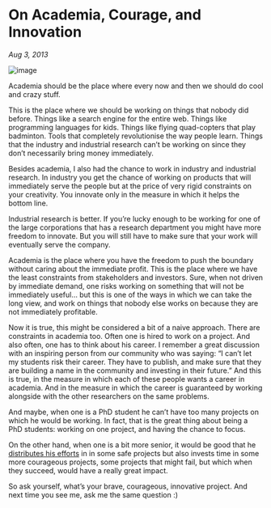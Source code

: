 # On Academia, Courage, and Innovation

*Aug 3, 2013*

![image](https://64.media.tumblr.com/9e5322e5bc2e8b7004e7d46aa84b778f/027ef18bee24359b-6a/s500x750/ca44083fd5b8a8e3f65386e5e5f4b04282b2b8d1.png)


Academia should be the place where every now and then we should do cool and crazy stuff. 

This is the place where we should be working on things that nobody did before. Things like a search engine for the entire web. Things like programming languages for kids. Things like flying quad-copters that play badminton. Tools that completely revolutionise the way people learn. Things that the industry and industrial research can’t be working on since they don’t necessarily bring money immediately. 

Besides academia, I also had the chance to work in industry and industrial research. In industry you get the chance of working on products that will immediately serve the people but at the price of very rigid constraints on your creativity. You innovate only in the measure in which it helps the bottom line.

Industrial research is better. If you’re lucky enough to be working for one of the large corporations that has a research department you might have more freedom to innovate. But you will still have to make sure that your work will eventually serve the company.

Academia is the place where you have the freedom to push the boundary without caring about the immediate profit. This is the place where we have the least constraints from stakeholders and investors. Sure, when not driven by immediate demand, one risks working on something that will not be immediately useful… but this is one of the ways in which we can take the long view, and work on things that nobody else works on because they are not immediately profitable. 

Now it is true, this might be considered a bit of a naive approach. There are constraints in academia too. Often one is hired to work on a project. And also often, one has to think about his career. I remember a great discussion with an inspiring person from our community who was saying: “I can’t let my students risk their career. They have to publish, and make sure that they are building a name in the community and investing in their future.” And this is true, in the measure in which each of these people wants a career in academia. And in the measure in which the career is guaranteed by working alongside with the other researchers on the same problems. 

And maybe, when one is a PhD student he can’t have too many projects on which he would be working. In fact, that is the great thing about being a PhD students: working on one project, and having the chance to focus.

On the other hand, when one is a bit more senior, it would be good that he [distributes his efforts](https://href.li/?http://mir.lu/post/38308351945/) in in some safe projects but also invests time in some more courageous projects, some projects that might fail, but which when they succeed, would have a really great impact. 

So ask yourself, what’s your brave, courageous, innovative project. And next time you see me, ask me the same question :)